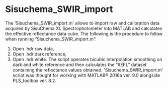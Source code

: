 # Sisuchema_SWIR_import
The 'Sisuchema_SWIR_import.m' allows to import raw and calibration data acquired by SisuChema XL Spectrophotometer into MATLAB and calculates the effective reflectance data cube. 
The following is the procedure to follow when running “Sisuchema_SWIR_import.m”:
1.	Open .hdr raw data,
2.	Open .hdr dark reference,
3.	Open .hdr white.
The script operates bicubic interpolation smoothing on dark and white reference and then calculates the “REFL” dataset containing the reflectance values obtained. 
'Sisuchema_SWIR_import.m' script was thought for working with MATLAB® 2016a ver. 9.0 alongside PLS_toolbox ver. 8.2.
